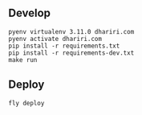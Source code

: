 ## Develop

```
pyenv virtualenv 3.11.0 dhariri.com
pyenv activate dhariri.com
pip install -r requirements.txt
pip install -r requirements-dev.txt
make run
```

## Deploy

```
fly deploy
```
